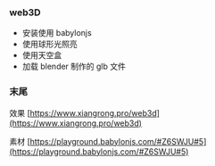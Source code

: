 ### web3D

- 安装使用 babylonjs
- 使用球形光照亮
- 使用天空盒
- 加载 blender 制作的 glb 文件
  
### 末尾

效果 [https://www.xiangrong.pro/web3d](https://www.xiangrong.pro/web3d)

素材 [https://playground.babylonjs.com/#Z6SWJU#5](https://playground.babylonjs.com/#Z6SWJU#5)